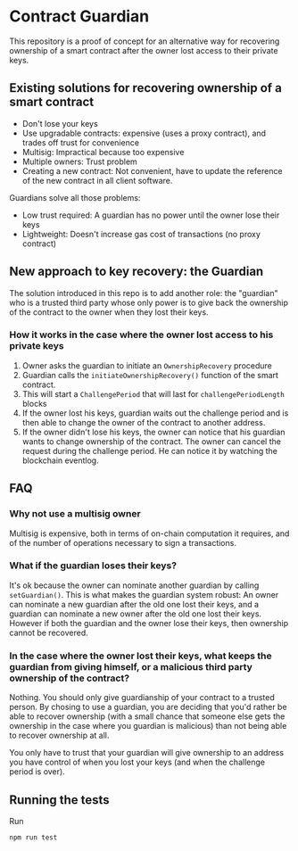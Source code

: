 # Contract Guardian

This repository is a proof of concept for an alternative way for recovering ownership of a smart contract after the owner lost access to their private keys.

## Existing solutions for recovering ownership of a smart contract

- Don't lose your keys
- Use upgradable contracts: expensive (uses a proxy contract), and trades off trust for convenience
- Multisig: Impractical because too expensive
- Multiple owners: Trust problem
- Creating a new contract: Not convenient, have to update the reference of the new contract in all client software.

Guardians solve all those problems:

- Low trust required: A guardian has no power until the owner lose their keys
- Lightweight: Doesn't increase gas cost of transactions (no proxy contract)


## New approach to key recovery: the Guardian

The solution introduced in this repo is to add another role: the "guardian" who is a trusted third party whose only power is to give back the ownership of the contract to the owner when they lost their keys.


### How it works in the case where the owner lost access to his private keys

1) Owner asks the guardian to initiate an `OwnershipRecovery` procedure
2) Guardian calls the `initiateOwnershipRecovery()` function of the smart contract.
3) This will start a `ChallengePeriod` that will last for `challengePeriodLength` blocks
4) If the owner lost his keys, guardian waits out the challenge period and is then able to change the owner of the contract to another address.
5) If the owner didn't lose his keys, the owner can notice that his guardian wants to change ownership of the contract. The owner can cancel the request during the challenge period. He can notice it by watching the blockchain eventlog. 



## FAQ

### Why not use a multisig owner

Multisig is expensive, both in terms of on-chain computation it requires, and of the number of operations necessary to sign a transactions.

### What if the guardian loses their keys?

It's ok because the owner can nominate another guardian by calling `setGuardian()`. This is what makes the guardian system robust: An owner can nominate a new guardian after the old one lost their keys, and a guardian can nominate a new owner after the old one lost their keys. However if both the guardian and the owner lose their keys, then ownership cannot be recovered.

### In the case where the owner lost their keys, what keeps the guardian from giving himself, or a malicious third party ownership of the contract?

Nothing. You should only give guardianship of your contract to a trusted person. By chosing to use a guardian, you are deciding that you'd rather be able to recover ownership (with a small chance that someone else gets the ownership in the case where you guardian is malicious) than not being able to recover ownership at all.

You only have to trust that your guardian will give ownership to an address you have control of when you lost your keys (and when the challenge period is over).


## Running the tests

Run 
```
npm run test
```
